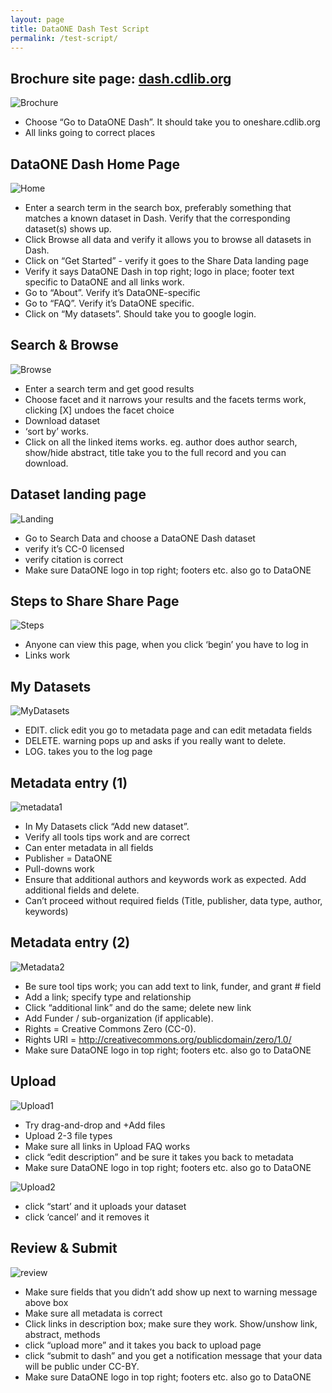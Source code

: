 ```yaml
---
layout: page
title: DataONE Dash Test Script
permalink: /test-script/
---
```



## Brochure site page: [dash.cdlib.org](https://dash-dev.cdlib.org/)


![Brochure](https://raw.githubusercontent.com/CDLUC3/dash/gh-pages/images/screenshots/brochure.png)


* Choose “Go to DataONE Dash”. It should take you to oneshare.cdlib.org
* All links going to correct places


## DataONE Dash Home Page

![Home](https://raw.githubusercontent.com/CDLUC3/dash/gh-pages/images/screenshots/home.png)


* Enter a search term in the search box, preferably something that matches a known dataset in Dash. Verify that the corresponding dataset(s) shows up.
* Click Browse all data and verify it allows you to browse all datasets in Dash.
* Click on “Get Started” - verify it goes to the Share Data landing page
* Verify it says DataONE Dash in top right; logo in place; footer text specific to DataONE and all links work.
* Go to “About”. Verify it’s DataONE-specific
* Go to “FAQ”. Verify it’s DataONE specific.
* Click on “My datasets”. Should take you to google login.

## Search & Browse

![Browse](https://raw.githubusercontent.com/CDLUC3/dash/gh-pages/images/screenshots/browse.png)


* Enter a search term and get good results
* Choose facet and it narrows your results and the facets terms work, clicking [X] undoes the facet choice
* Download dataset
* ‘sort by’ works. 
* Click on all the linked items works. eg. author does author search, show/hide abstract, title take you to the full record and you can download. 

## Dataset landing page

![Landing](https://raw.githubusercontent.com/CDLUC3/dash/gh-pages/images/screenshots/landing.png)


* Go to Search Data and choose a DataONE Dash dataset
* verify it’s CC-0 licensed
* verify citation is correct
* Make sure DataONE logo in top right; footers etc. also go to DataONE

## Steps to Share Share Page

![Steps](https://raw.githubusercontent.com/CDLUC3/dash/gh-pages/images/screenshots/stepstoshare.png)

* Anyone can view this page, when you click ‘begin’ you have to log in
* Links work


## My Datasets

![MyDatasets](https://raw.githubusercontent.com/CDLUC3/dash/gh-pages/images/screenshots/mydatasets.png)


* EDIT. click edit you go to metadata page and can edit metadata fields
* DELETE. warning pops up and asks if you really want to delete. 
* LOG. takes you to the log page

## Metadata entry (1)

![metadata1](https://raw.githubusercontent.com/CDLUC3/dash/gh-pages/images/screenshots/metadata1.png)


* In My Datasets click “Add new dataset”.
* Verify all tools tips work and are correct
* Can enter metadata in all fields
* Publisher = DataONE
* Pull-downs work
* Ensure that additional authors and keywords work as expected. Add additional fields and delete.
* Can’t proceed without required fields (Title, publisher, data type, author, keywords)

## Metadata entry (2) 

![Metadata2](https://raw.githubusercontent.com/CDLUC3/dash/gh-pages/images/screenshots/metadata2.png)



* Be sure tool tips work; you can add text to link, funder, and grant # field
* Add a link; specify type and relationship
* Click “additional link” and do the same; delete new link
* Add Funder / sub-organization (if applicable).
* Rights = Creative Commons Zero (CC-0).
* Rights URI = http://creativecommons.org/publicdomain/zero/1.0/
* Make sure DataONE logo in top right; footers etc. also go to DataONE

## Upload

![Upload1](https://raw.githubusercontent.com/CDLUC3/dash/gh-pages/images/screenshots/upload1.png)


* Try drag-and-drop and +Add files
* Upload 2-3 file types
* Make sure all links in Upload FAQ works
* click “edit description” and be sure it takes you back to metadata
* Make sure DataONE logo in top right; footers etc. also go to DataONE

![Upload2](https://raw.githubusercontent.com/CDLUC3/dash/gh-pages/images/screenshots/upload2.png)


* click “start’ and it uploads your dataset
* click ‘cancel’ and it removes it

## Review & Submit

![review](https://raw.githubusercontent.com/CDLUC3/dash/gh-pages/images/screenshots/review.png)


* Make sure fields that you didn’t add show up next to warning message above box
* Make sure all metadata is correct
* Click links in description box; make sure they work. Show/unshow link, abstract, methods
* click “upload more” and it takes you back to upload page
* click “submit to dash” and you get a notification  message that your data will be public under CC-BY.
* Make sure DataONE logo in top right; footers etc. also go to DataONE

